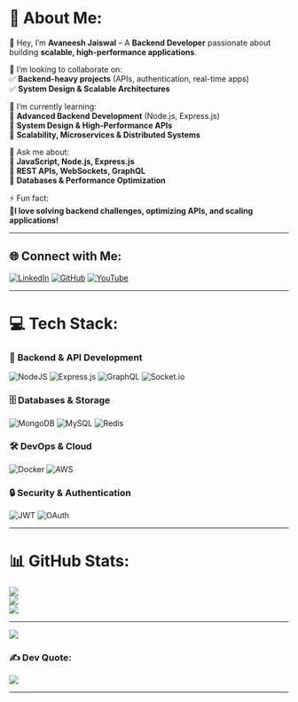 # 💫 About Me:  
👋 Hey, I’m **Avaneesh Jaiswal** – A **Backend Developer** passionate about building **scalable, high-performance applications**.  

👯 I’m looking to collaborate on:  
✅ **Backend-heavy projects** (APIs, authentication, real-time apps)  
✅ **System Design & Scalable Architectures**  

🌱 I’m currently learning:  
🔹 **Advanced Backend Development** (Node.js, Express.js)  
🔹 **System Design & High-Performance APIs**  
🔹 **Scalability, Microservices & Distributed Systems**  

💬 Ask me about:  
🔹 **JavaScript, Node.js, Express.js**  
🔹 **REST APIs, WebSockets, GraphQL**  
🔹 **Databases & Performance Optimization**  

⚡ Fun fact:  
🔹**I love solving backend challenges, optimizing APIs, and scaling applications!**  

---

## 🌐 Connect with Me:  
[![LinkedIn](https://img.shields.io/badge/LinkedIn-%230077B5.svg?logo=linkedin&logoColor=white)](https://linkedin.com/in/avaneeshjaiswal) [![GitHub](https://img.shields.io/badge/GitHub-%23121011.svg?logo=github&logoColor=white)](https://github.com/iavaneeshjaiswal) [![YouTube](https://img.shields.io/badge/YouTube-%23FF0000.svg?logo=YouTube&logoColor=white)]([https://youtube.com/@basskaraj](https://www.youtube.com/@urban_yodha))  

---

# 💻 Tech Stack:  
### 🚀 **Backend & API Development**  
![NodeJS](https://img.shields.io/badge/node.js-6DA55F?style=for-the-badge&logo=node.js&logoColor=white) ![Express.js](https://img.shields.io/badge/express.js-%23404d59.svg?style=for-the-badge&logo=express&logoColor=%2361DAFB) ![GraphQL](https://img.shields.io/badge/GraphQL-E10098?style=for-the-badge&logo=graphql&logoColor=white) ![Socket.io](https://img.shields.io/badge/Socket.io-black?style=for-the-badge&logo=socket.io&badgeColor=010101)  

### 🗄️ **Databases & Storage**  
![MongoDB](https://img.shields.io/badge/MongoDB-%234ea94b.svg?style=for-the-badge&logo=mongodb&logoColor=white) ![MySQL](https://img.shields.io/badge/mysql-4479A1.svg?style=for-the-badge&logo=mysql&logoColor=white) ![Redis](https://img.shields.io/badge/Redis-%23DC382D.svg?style=for-the-badge&logo=redis&logoColor=white)  

### 🛠️ **DevOps & Cloud**  
![Docker](https://img.shields.io/badge/docker-%230db7ed.svg?style=for-the-badge&logo=docker&logoColor=white) ![AWS](https://img.shields.io/badge/AWS-%23FF9900.svg?style=for-the-badge&logo=amazon-aws&logoColor=white)  

### 🔒 **Security & Authentication**  
![JWT](https://img.shields.io/badge/JWT-black?style=for-the-badge&logo=JSON%20web%20tokens) ![OAuth](https://img.shields.io/badge/OAuth-2.0-%2300A4CC.svg?style=for-the-badge&logo=oauth)  

---

# 📊 GitHub Stats:
![](https://github-readme-stats.vercel.app/api?username=iavaneeshjaiswal&theme=dark&hide_border=false&include_all_commits=false&count_private=false)<br/>
![](https://nirzak-streak-stats.vercel.app/?user=iavaneeshjaiswal&theme=dark&hide_border=false)<br/>
![](https://github-readme-stats.vercel.app/api/top-langs/?username=iavaneeshjaiswal&theme=dark&hide_border=false&include_all_commits=false&count_private=false&layout=compact)

---
[![](https://visitcount.itsvg.in/api?id=iavaneeshjaiswal&icon=0&color=0)](https://visitcount.itsvg.in)

### ✍️ Dev Quote:  
![](https://quotes-github-readme.vercel.app/api?type=horizontal&theme=radical)  

---

